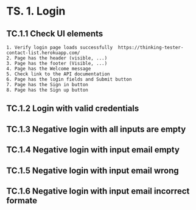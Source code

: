 # TS. 1. Login

## TC.1.1 Check UI elements
    1. Verify login page loads successfully  https://thinking-tester-contact-list.herokuapp.com/
    2. Page has the header (visible, ...)
    3. Page has the footer (Visible, ...)
    4. Page has the Welcome message
    5. Check link to the API documentation
    6. Page has the login fields and Submit button
    7. Page has the Sign in button
    8. Page has the Sign up button
   
## TC.1.2 Login with valid credentials
## TC.1.3 Negative login with all inputs are empty
## TC.1.4 Negative login with input email empty
## TC.1.5 Negative login with input email wrong
## TC.1.6 Negative login with input email incorrect formate 